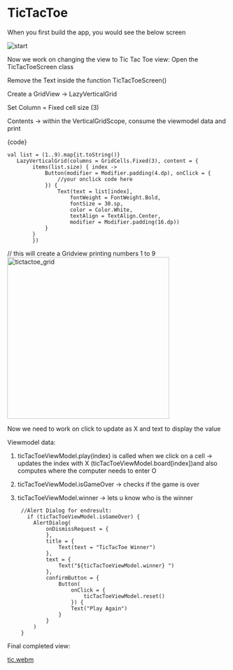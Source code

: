 # TicTacToe

When you first build the app, you would see the below screen


![start](https://user-images.githubusercontent.com/7736034/232597684-619556db-e5d5-4ffa-9b1e-68f3311da955.png)

Now we work on changing the view to Tic Tac Toe view:
Open the TicTacToeScreen class

Remove the Text inside the function TicTacToeScreen()

Create a GridView -> LazyVerticalGrid

Set Column = Fixed cell size (3) 

Contents -> within the VerticalGridScope, consume the viewmodel data and print


{code}

    val list = (1..9).map{it.toString()}
       LazyVerticalGrid(columns = GridCells.Fixed(3), content = {
            items(list.size) { index ->
                Button(modifier = Modifier.padding(4.dp), onClick = {
                    //your onclick code here
                }) {
                    Text(text = list[index],
                        fontWeight = FontWeight.Bold,
                        fontSize = 30.sp,
                        color = Color.White,
                        textAlign = TextAlign.Center,
                        modifier = Modifier.padding(16.dp))
                }
            }
            })
            
       
 // this will create a Gridview printing numbers 1 to 9
<img width="370" alt="tictactoe_grid" src="https://user-images.githubusercontent.com/7736034/231599772-9f975aba-9784-4a10-8e9f-90e7e9c22f49.png">

Now we need to work on click to update as X and text to display the value

Viewmodel data:
1. ticTacToeViewModel.play(index) is called when we click on a cell -> updates the index with X (ticTacToeViewModel.board[index])and also computes where the computer needs to enter O
2. ticTacToeViewModel.isGameOver -> checks if the game is over
3. ticTacToeViewModel.winner -> lets u know who is the winner 

        
        //Alert Dialog for endresult:
          if (ticTacToeViewModel.isGameOver) {
            AlertDialog(
                onDismissRequest = {
                },
                title = {
                    Text(text = "TicTacToe Winner")
                },
                text = {
                    Text("${ticTacToeViewModel.winner} ")
                },
                confirmButton = {
                    Button(
                        onClick = {
                            ticTacToeViewModel.reset()
                        }) {
                        Text("Play Again")
                    }
                }
            )
        }

Final completed view:

[tic.webm](https://user-images.githubusercontent.com/7736034/232937600-8f78281c-8410-4834-87df-346576582411.webm)


